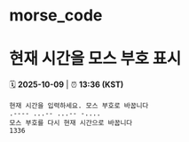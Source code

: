 # morse_code
# 현재 시간을 모스 부호 표시
<!-- MORSE_TIME_START -->
🗓️ **2025-10-09** | ⏰ **13:36 (KST)**

```
현재 시간을 입력하세요. 모스 부호로 바꿉니다
.---- ...-- ...-- -....
모스 부호를 다시 현재 시간으로 바꿉니다
1336
```
<!-- MORSE_TIME_END -->
